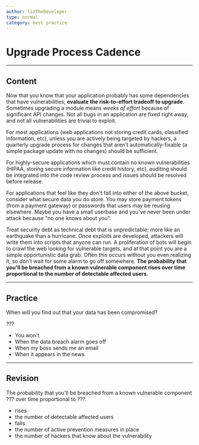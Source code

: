 ```yaml
---
author: lizTheDeveloper
type: normal
category: best practice
---
```


# Upgrade Process Cadence


---

## Content

Now that you know that your application probably has some dependencies that have vulnerabilities, **evaluate the risk-to-effort tradeoff to upgrade**. Sometimes upgrading a module means *weeks of effort* because of significant API changes. Not all bugs in an application are fixed right away, and not all vulnerabilities are trivial to exploit.

For most applications (web applications not storing credit cards, classified information, etc), unless you are actively being targeted by hackers, a quarterly upgrade process for changes that aren't automatically-fixable (a simple package update with no changes) should be sufficient.

For highly-secure applications which must contain no known vulnerabilities (HIPAA, storing secure information like credit history, etc), auditing should be integrated into the code review process and issues should be resolved before release.

For applications that feel like they don't fall into either of the above bucket, consider what secure data you do store. You may store payment tokens (from a payment gateway) or passwords that users may be reusing elsewhere. Maybe you have a small userbase and you've never been under attack because "no one knows about you".

Treat security debt as technical debt that is unpredictable; more like an earthquake than a hurricane. Once exploits are developed, attackers will write them into scripts that anyone can run. A proliferation of bots will begin to crawl the web looking for vulnerable targets, and at that point you are a simple opportunistic data grab. Often this occurs without you even realizing it, so don't wait for some alarm to go off somewhere. **The probability that you'll be breached from a known vulnerable component rises over time proportional to the number of detectable affected users.**


---

## Practice

When will you find out that your data has been compromised?

???

- You won't
- When the data breach alarm goes off
- When my boss sends me an email
- When it appears in the news


---

## Revision

The probability that you'll be breached from a known vulnerable component ??? over time proportional to ???.

- rises
- the number of detectable affected users
- falls
- the number of active prevention measures in place
- the number of hackers that know about the vulnerability
 
